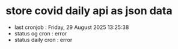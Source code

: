 # store covid daily api as json data

- last cronjob : Friday, 29 August 2025 13:25:38
- status og cron : error
- status daily cron : error
      
      